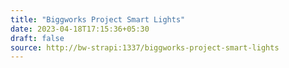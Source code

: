 ```yaml
---
title: "Biggworks Project Smart Lights"
date: 2023-04-18T17:15:36+05:30
draft: false
source: http://bw-strapi:1337/biggworks-project-smart-lights
---
```


